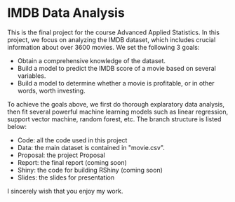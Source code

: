 # IMDB Data Analysis
This is the final project for the course Advanced Applied Statistics. In this project, we focus on analyzing the IMDB dataset, which includes crucial information about over 3600 movies. We set the following 3 goals:

- Obtain a comprehensive knowledge of the dataset.
- Build a model to predict the IMDB score of a movie based on several variables.
- Build a model to determine whether a movie is profitable, or in other words, worth investing.

To achieve the goals above, we first do thorough explaratory data analysis, then fit several powerful machine learning models such as linear regression, support vector machine, random forest, etc. The branch structure is listed below:

- Code: all the code used in this project
- Data: the main dataset is contained in "movie.csv".
- Proposal: the project Proposal
- Report: the final report (coming soon)
- Shiny: the code for building RShiny (coming soon)
- Slides: the slides for presentation

I sincerely wish that you enjoy my work.
